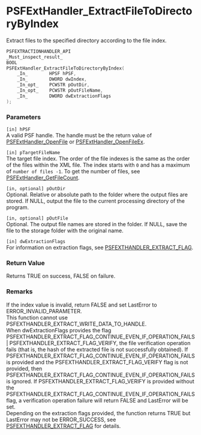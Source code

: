 # PSFExtHandler_ExtractFileToDirectoryByIndex
Extract files to the specified directory according to the file index.
````c
PSFEXTRACTIONHANDLER_API
_Must_inspect_result_
BOOL
PSFExtHandler_ExtractFileToDirectoryByIndex(
    _In_        HPSF hPSF,
    _In_        DWORD dwIndex,
    _In_opt_    PCWSTR pOutDir,
    _In_opt_    PCWSTR pOutFileName,
    _In_        DWORD dwExtractionFlags
);
````
### Parameters
`[in] hPSF`  
A valid PSF handle. The handle must be the return value of [PSFExtHandler_OpenFile](PSFExtHandler_OpenFile_en.md) or [PSFExtHandler_OpenFileEx](PSFExtHandler_OpenFileEx_en.md).

`[in] pTargetFileName`  
The target file index. The order of the file indexes is the same as the order of the files within the XML file. The index starts with `0` and has a maximum of `number of files -1`. To get the number of files, see [PSFExtHandler_GetFileCount](PSFExtHandler_GetFileCount_en.md).

`[in, optional] pOutDir`  
Optional. Relative or absolute path to the folder where the output files are stored. If NULL, output the file to the current processing directory of the program.

`[in, optional] pOutFile`  
Optional. The output file names are stored in the folder. If NULL, save the file to the storage folder with the original name.

`[in] dwExtractionFlags`  
For information on extraction flags, see [PSFEXTHANDLER_EXTRACT_FLAG](PSFEXTHANDLER_EXTRACT_FLAG_en.md).
### Return Value
Returns TRUE on success, FALSE on failure.
### Remarks
If the index value is invalid, return FALSE and set LastError to ERROR_INVALID_PARAMETER.  
This function cannot use PSFEXTHANDLER_EXTRACT_WRITE_DATA_TO_HANDLE.  
When dwExtractionFlags provides the flag PSFEXTHANDLER_EXTRACT_FLAG_CONTINUE_EVEN_IF_OPERATION_FAILS | PSFEXTHANDLER_EXTRACT_FLAG_VERIFY, the file verification operation fails (that is, the hash of the extracted file is not successfully obtained). If PSFEXTHANDLER_EXTRACT_FLAG_CONTINUE_EVEN_IF_OPERATION_FAILS is provided and the PSFEXTHANDLER_EXTRACT_FLAG_VERIFY flag is not provided, then PSFEXTHANDLER_EXTRACT_FLAG_CONTINUE_EVEN_IF_OPERATION_FAILS is ignored. If PSFEXTHANDLER_EXTRACT_FLAG_VERIFY is provided without the PSFEXTHANDLER_EXTRACT_FLAG_CONTINUE_EVEN_IF_OPERATION_FAILS flag, a verification operation failure will return FALSE and LastError will be set.  
Depending on the extraction flags provided, the function returns TRUE but LastError may not be ERROR_SUCCESS, see [PSFEXTHANDLER_EXTRACT_FLAG](PSFEXTHANDLER_EXTRACT_FLAG_en.md) for details.
